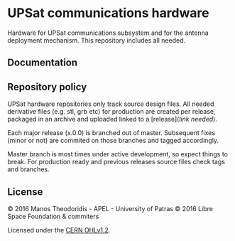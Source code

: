 # UPSat communications hardware

Hardware for UPSat communications subsystem and for the antenna deployment mechanism. This repository includes all needed.

## Documentation


## Repository policy
UPSat hardware repositories only track source design files. All needed derivative files (e.g. stl, grb etc) for production are created per release, packaged in an archive and uploaded linked to a  [release](*link needed*).

Each major release (x.0.0) is branched out of master. Subsequent fixes (minor or not) are commited on those branches and tagged accordingly.

Master branch is most times under active development, so expect things to break. For production ready and previous releases source files check tags and branches.

## License

&copy; 2016 Manos Theodoridis - APEL - University of Patras
&copy; 2016 Libre Space Foundation & commiters

Licensed under the [CERN OHLv1.2](LICENSE).

